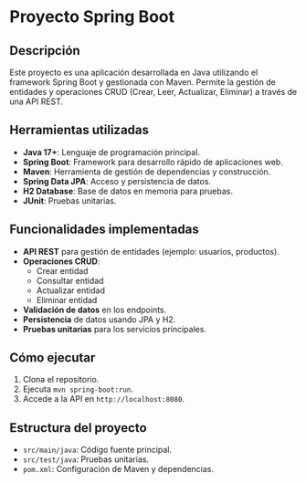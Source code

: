 # Proyecto Spring Boot

## Descripción

Este proyecto es una aplicación desarrollada en Java utilizando el framework Spring Boot y gestionada con Maven. Permite la gestión de entidades y operaciones CRUD (Crear, Leer, Actualizar, Eliminar) a través de una API REST.

## Herramientas utilizadas

- **Java 17+**: Lenguaje de programación principal.
- **Spring Boot**: Framework para desarrollo rápido de aplicaciones web.
- **Maven**: Herramienta de gestión de dependencias y construcción.
- **Spring Data JPA**: Acceso y persistencia de datos.
- **H2 Database**: Base de datos en memoria para pruebas.
- **JUnit**: Pruebas unitarias.

## Funcionalidades implementadas

- **API REST** para gestión de entidades (ejemplo: usuarios, productos).
- **Operaciones CRUD**:  
  - Crear entidad  
  - Consultar entidad  
  - Actualizar entidad  
  - Eliminar entidad
- **Validación de datos** en los endpoints.
- **Persistencia** de datos usando JPA y H2.
- **Pruebas unitarias** para los servicios principales.

## Cómo ejecutar

1. Clona el repositorio.
2. Ejecuta `mvn spring-boot:run`.
3. Accede a la API en `http://localhost:8080`.

## Estructura del proyecto

- `src/main/java`: Código fuente principal.
- `src/test/java`: Pruebas unitarias.
- `pom.xml`: Configuración de Maven y dependencias.
